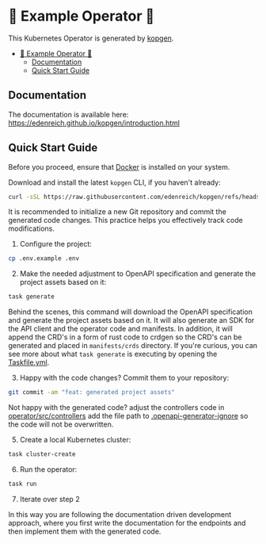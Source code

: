 # 🦀 Example Operator 🦀

This Kubernetes Operator is generated by [kopgen](https://github.com/edenreich/kopgen).

- [🦀 Example Operator 🦀](#-example-operator-)
  - [Documentation](#documentation)
  - [Quick Start Guide](#quick-start-guide)

## Documentation

The documentation is available here: https://edenreich.github.io/kopgen/introduction.html

## Quick Start Guide

Before you proceed, ensure that [Docker](https://docs.docker.com/engine/install/) is installed on your system.

Download and install the latest `kopgen` CLI, if you haven't already:

```sh
curl -sSL https://raw.githubusercontent.com/edenreich/kopgen/refs/heads/main/scripts/install.sh | sh
```

It is recommended to initialize a new Git repository and commit the generated code changes. This practice helps you effectively track code modifications.

1. Configure the project:

```sh
cp .env.example .env
```

2. Make the needed adjustment to OpenAPI specification and generate the project assets based on it:

```sh
task generate
```

Behind the scenes, this command will download the OpenAPI specification and generate the project assets based on it.
It will also generate an SDK for the API client and the operator code and manifests.
In addition, it will append the CRD's in a form of rust code to crdgen so the CRD's can be generated and placed in `manifests/crds` directory.
If you're curious, you can see more about what `task generate` is executing by opening the [Taskfile.yml](Taskfile.yml).

3. Happy with the code changes? Commit them to your repository:

```sh
git commit -am "feat: generated project assets"
```

Not happy with the generated code? adjust the controllers code in [operator/src/controllers](operator/src/controllers) add the file path to [.openapi-generator-ignore](.openapi-generator-ignore) so the code will not be overwritten.

5. Create a local Kubernetes cluster:

```sh
task cluster-create
```

6. Run the operator:

```sh
task run
```

7. Iterate over step 2

In this way you are following the documentation driven development approach, where you first write the documentation for the endpoints and then implement them with the generated code.
